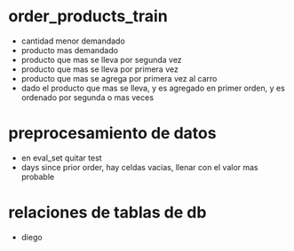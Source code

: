 #	order_products_train

- cantidad menor demandado
- producto mas demandado
- producto que mas se lleva por segunda vez
- producto que mas se lleva por primera vez
- producto que mas se agrega por primera vez al carro
- dado el producto que mas se lleva, y es agregado en primer orden, y es ordenado por segunda o mas veces 

#	preprocesamiento de datos

- en eval_set quitar test
- days since prior order, hay celdas vacias, llenar con el valor mas probable

#	relaciones de tablas de db

- diego


